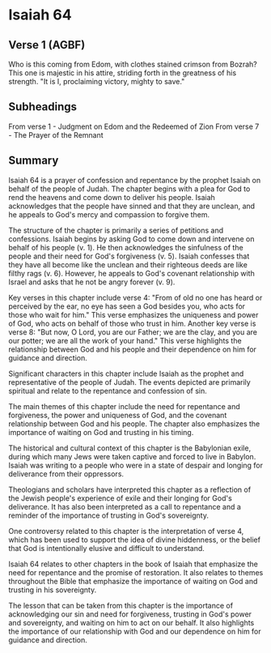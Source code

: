 # Isaiah 64

## Verse 1 (AGBF)

Who is this coming from Edom, with clothes stained crimson from Bozrah? This one is majestic in his attire, striding forth in the greatness of his strength. "It is I, proclaiming victory, mighty to save."

## Subheadings

From verse 1 - Judgment on Edom and the Redeemed of Zion
From verse 7 - The Prayer of the Remnant

## Summary

Isaiah 64 is a prayer of confession and repentance by the prophet Isaiah on behalf of the people of Judah. The chapter begins with a plea for God to rend the heavens and come down to deliver his people. Isaiah acknowledges that the people have sinned and that they are unclean, and he appeals to God's mercy and compassion to forgive them.

The structure of the chapter is primarily a series of petitions and confessions. Isaiah begins by asking God to come down and intervene on behalf of his people (v. 1). He then acknowledges the sinfulness of the people and their need for God's forgiveness (v. 5). Isaiah confesses that they have all become like the unclean and their righteous deeds are like filthy rags (v. 6). However, he appeals to God's covenant relationship with Israel and asks that he not be angry forever (v. 9).

Key verses in this chapter include verse 4: "From of old no one has heard or perceived by the ear, no eye has seen a God besides you, who acts for those who wait for him." This verse emphasizes the uniqueness and power of God, who acts on behalf of those who trust in him. Another key verse is verse 8: "But now, O Lord, you are our Father; we are the clay, and you are our potter; we are all the work of your hand." This verse highlights the relationship between God and his people and their dependence on him for guidance and direction.

Significant characters in this chapter include Isaiah as the prophet and representative of the people of Judah. The events depicted are primarily spiritual and relate to the repentance and confession of sin.

The main themes of this chapter include the need for repentance and forgiveness, the power and uniqueness of God, and the covenant relationship between God and his people. The chapter also emphasizes the importance of waiting on God and trusting in his timing.

The historical and cultural context of this chapter is the Babylonian exile, during which many Jews were taken captive and forced to live in Babylon. Isaiah was writing to a people who were in a state of despair and longing for deliverance from their oppressors.

Theologians and scholars have interpreted this chapter as a reflection of the Jewish people's experience of exile and their longing for God's deliverance. It has also been interpreted as a call to repentance and a reminder of the importance of trusting in God's sovereignty.

One controversy related to this chapter is the interpretation of verse 4, which has been used to support the idea of divine hiddenness, or the belief that God is intentionally elusive and difficult to understand.

Isaiah 64 relates to other chapters in the book of Isaiah that emphasize the need for repentance and the promise of restoration. It also relates to themes throughout the Bible that emphasize the importance of waiting on God and trusting in his sovereignty.

The lesson that can be taken from this chapter is the importance of acknowledging our sin and need for forgiveness, trusting in God's power and sovereignty, and waiting on him to act on our behalf. It also highlights the importance of our relationship with God and our dependence on him for guidance and direction.
